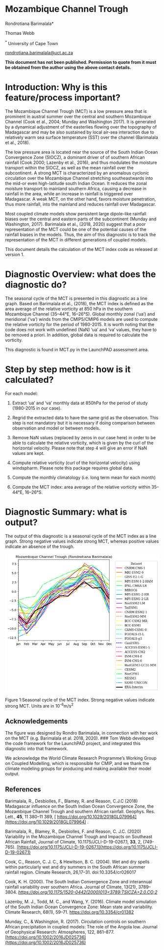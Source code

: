 # Mozambique Channel Trough
Rondrotiana Barimalala<sup>**</sup>***

Thomas Webb

<sup>*</sup> University of Cape Town
 
rondrotiana.barimalala@uct.ac.za 

**This document has not been published. Permission to quote from it must be obtained from the author using the above contact details.**


# Introduction: Why is this feature/process important?
The Mozambique Channel Trough (MCT) is a low pressure area that is prominent in austral summer over the central and southern Mozambique Channel (Cook et al., 2004; Munday and Washington 2017). It is generated by a dynamical adjustment of the easterlies flowing over the topography of Madagascar and may be also sustained by local air-sea interaction due to relatively warm sea surface temperature (SST) over the channel (Barimalala et al., 2018). 

The low pressure area is located near the source of the South Indian Ocean Convergence Zone (SIOCZ), a dominant driver of of southern African rainfall (Cook 2000; Lazenby et al., 2016), and thus modulates the moisture transport within the SIOCZ, as well as the mean rainfall over the subcontinent. A strong MCT is characterized by an anomalous cyclonic circulation over the Mozambique Channel stretching southeastwards into the mid-or even high-latitude south Indian Ocean. It reduces the zonal moisture transport to mainland southern Africa, causing a decrease in rainfall in the area, while an increase in rainfall is triggered over Madagascar. A weak MCT, on the other hand, favors moisture penetration, thus more rainfall, into the mainland and reduces rainfall over Madagascar. 

Most coupled climate models show persistent large dipole-like rainfall biases over the central and eastern parts of the subcontinent (Munday and Washington, 2017). Barimalala et al., (2018, 2020) suggest that a poor representation of the MCT could be one of the potential causes of the rainfall biases in the models. Thus, the aim of this diagnostic is to track the representation of the MCT in different generations of coupled models.

This document details the calculation of the MCT index code as released at version 1.

# Diagnostic Overview: what does the diagnostic do?
The seasonal cycle of the MCT is presented in this diagnostic as a line graph. Based on Barimalala et al., (2018), the MCT index is defined as the area average of the relative vorticity at 850 hPa in the southern Mozambique Channel (35–44°E, 16–26°S). Global monthly zonal (‘ua’) and meridional (‘va’) winds from the CMIP5/CMIP6 models are used to compute the relative vorticity for the period of 1980-2015. It is worth noting that the code does not work with undefined (NaN) ‘ua’ and ‘va’ values, they have to be removed a priori. In addition, global data is required to calculate the vorticity.

This diagnostic is found in MCT.py in the LaunchPAD assessment area.

# Step by step method: how is it calculated?
For each model:

1. Extract ‘ua’ and ‘va’ monthly data at 850hPa for the period of study (1980-2015 in our case). 

2. Regrid the extracted data to have the same grid as the observation. This step is not mandatory but it is necessary if doing comparison between observation and model or between models.

3. Remove NaN values (replaced by zeros in our case here) in order to be able to calculate the relative vorticity, which is given by the curl of the horizontal velocity. Please note that step 4 will give an error if NaN values are kept. 

4. Compute relative vorticity (curl of the horizontal velocity) using windspharm. Please note this package requires global data.

5. Compute the monthly climatology (i.e. long term mean for each month)

6. Compute the MCT index: area average of the relative vorticity within 35–44°E, 16–26°S.

# Diagnostic Summary: what is output?
The output of this diagnostic is a seasonal cycle of the MCT index as a line graph. Strong negative values indicate strong MCT, whereas positive values indicate an absence of  the trough.

![](https://github.com/Priority-on-African-Diagnostics/LaunchPAD/blob/master/DIAGNOSTICS/Mozambique%20Channel%20Trough/plots/MCT_plot__MCT_plot.png)

Figure 1:Seasonal cycle of the MCT index. Strong negative values indicate strong MCT. Units are in 10<sup>-6</sup>m/s<sup>2</sup>


## Acknowledgements
The figure was designed by Rondro Barimalala, in connection with her work on the MCT (e.g. Barimalala et al. 2018, 2020). ### Tom Webb developed the code framework for the LaunchPAD project, and integrated this diagnostic into that framework.

We acknowledge the World Climate Research Programme’s Working Group on Coupled Modelling, which is responsible for CMIP, and we thank the climate modeling groups for producing and making available their model output.

## References
Barimalala, R., Desbiolles, F., Blamey, R. and Reason, C.J.C (2018) Madagascar influence on the South Indian Ocean Convergence Zone, the Mozambique Channel Trough and southern African rainfall. Geophys. Res. Lett., **45**, 11 380–11 389, [ https://doi.org/10.1029/2018GL079964](https://doi.org/10.1029/2018GL079964) .

Barimalala, R., Blamey, R., Desbiolles, F. and Reason, C. J.C. (2020) Variability in the Mozambique Channel Trough and Impacts on Southeast African Rainfall, Journal of Climate, 10.1175/JCLI-D-19-0267.1, **33**, 2, (749-765).  [https://doi.org/10.1175/JCLI-D-19-0267.1](https://doi.org/10.1175/JCLI-D-19-0267.1) 

Cook, C., Reason, C. J. C., & Hewitson, B. C. (2004). Wet and dry spells within particularly wet and dry summers in the South African summer rainfall region. Climate Research, 26,17–31. doi:10.3354/cr026017

Cook, K. H. (2000). The South Indian Convergence Zone and interannual rainfall variability over southern Africa. Journal of Climate, 13(21), 3789–3804. _[https://doi.org/10.1175/1520-0442(2000)013<3789:TSICZA>2.0.CO;2](https://doi.org/10.1175/1520-0442(2000)013%3C3789:TSICZA%3E2.0.CO;2)_

Lazenby, M. J., Todd, M. C., and  Wang, Y. (2016). Climate model simulation of the South Indian Ocean Convergence Zone: Mean state and variability. Climate Research, 68(1), 59–71.  https://doi.org/10.3354/cr01382

Munday, C., & Washington, R. (2017). Circulation controls on southern African precipitation in coupled models: The role of the Angola low. Journal of Geophysical Research: Atmospheres, 122, 861–877.  [https://doi.org/10.1002/2016JD025736](https://doi.org/10.1002/2016JD025736) 
